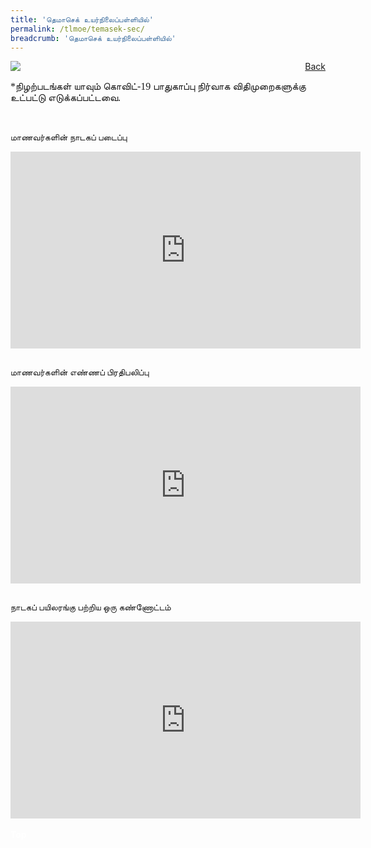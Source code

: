 ```yaml
---
title: 'தெமாசெக் உயர்நிலைப்பள்ளியில்'
permalink: /tlmoe/temasek-sec/
breadcrumb: 'தெமாசெக் உயர்நிலைப்பள்ளியில்'
---
```

<!-- Global site tag (gtag.js) - Google Ads: 726049306 -->
<script async src="https://www.googletagmanager.com/gtag/js?id=AW-726049306"></script>
<script>
  window.dataLayer = window.dataLayer || [];
  function gtag(){dataLayer.push(arguments);}
  gtag('js', new Date());

  gtag('config', 'AW-726049306');
</script>
<a href="/exhibits/தமிழ்மொழிக்-காட்சிக்கூடம்-tamil-exhibitions-d/schools/"  style="float:right;">Back</a>
 <img src="/images/MTLS2021-Temasek_TL_Final.jpg">
 <p style="font-family:Anjal InaiMathi; font-size:16px;">*நிழற்படங்கள் யாவும் கொவிட்-19 பாதுகாப்பு நிர்வாக விதிமுறைகளுக்கு உட்பட்டு எடுக்கப்பட்டவை.</p> <br/>
 
 <span style="font-family:Anjal InaiMathi;">மாணவர்களின் நாடகப் படைப்பு</span>
 <div class="video-container">
 <iframe width="560" height="315" src="https://www.youtube.com/embed/videoseries?list=PLQq52xtWgLF2iXpgSFB_QmG0GQyn2ljW3" title="YouTube video player" frameborder="0" allow="accelerometer; autoplay; clipboard-write; encrypted-media; gyroscope; picture-in-picture" allowfullscreen></iframe></div><br/>
 
 <span style="font-family:Anjal InaiMathi;">மாணவர்களின் எண்ணப் பிரதிபலிப்பு</span>
 <div class="video-container">
  <iframe width="560" height="315" src="https://www.youtube.com/embed/videoseries?list=PLQq52xtWgLF1Djl6z2GIh2M3eEZvUVDYO" title="YouTube video player" frameborder="0" allow="accelerometer; autoplay; clipboard-write; encrypted-media; gyroscope; picture-in-picture" allowfullscreen></iframe></div><br/>
  
  <span style="font-family:Anjal InaiMathi;">நாடகப் பயிலரங்கு பற்றிய ஒரு கண்ணோட்டம்</span>
  <div class="video-container">
  <iframe width="560" height="315" src="https://www.youtube.com/embed/videoseries?list=PLQq52xtWgLF35bn72o2RBelKrmlsQ0H2W" title="YouTube video player" frameborder="0" allow="accelerometer; autoplay; clipboard-write; encrypted-media; gyroscope; picture-in-picture" allowfullscreen></iframe></div><br/>
<div class="btntop"><a href="#top" style="text-decoration:none;"><span style="color:white"><b>Top</b></span></a></div>
